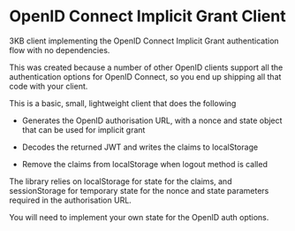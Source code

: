 # OpenID Connect Implicit Grant Client

3KB client implementing the OpenID Connect Implicit Grant authentication flow with no dependencies.

This was created because a number of other OpenID clients support all the authentication options for OpenID Connect, so you end up shipping all that code with your client. 

This is a basic, small, lightweight client that does the following

- Generates the OpenID authorisation URL, with a nonce and state object that can   be used for implicit grant

- Decodes the returned JWT and writes the claims to localStorage

- Remove the claims from localStorage when logout method is called

The library relies on localStorage for state for the claims, and sessionStorage for temporary state for the nonce and state parameters required in the authorisation URL.

You will need to implement your own state for the OpenID auth options.
